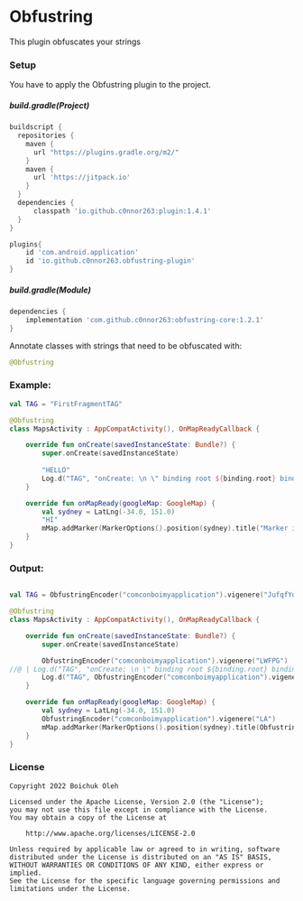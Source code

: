 # Obfustring

This plugin obfuscates your strings

### Setup
You have to apply the Obfustring plugin to the project.

##### build.gradle(Project)
```groovy
buildscript {
  repositories {
    maven {
      url "https://plugins.gradle.org/m2/"
    }
    maven { 
      url 'https://jitpack.io' 
    }
  }
  dependencies {
      classpath 'io.github.c0nnor263:plugin:1.4.1'
  }
}

plugins{
    id 'com.android.application'
    id 'io.github.c0nnor263.obfustring-plugin'
}
```

##### build.gradle(Module)
```groovy
dependencies {
    implementation 'com.github.c0nnor263:obfustring-core:1.2.1'
}
```


Annotate classes with strings that need to be obfuscated with: 
```kotlin
@Obfustring
```

### Example:

```kotlin
val TAG = "FirstFragmentTAG"

@Obfustring
class MapsActivity : AppCompatActivity(), OnMapReadyCallback {

    override fun onCreate(savedInstanceState: Bundle?) {
        super.onCreate(savedInstanceState)
        
        "HELLO"
        Log.d("TAG", "onCreate: \n \" binding root ${binding.root} binding def $binding def ")
    }

    override fun onMapReady(googleMap: GoogleMap) {
        val sydney = LatLng(-34.0, 151.0)
        "HI"
        mMap.addMarker(MarkerOptions().position(sydney).title("Marker in Sydney 5"))
    }
}
```

### Output:
```kotlin

val TAG = ObfustringEncoder("comconboimyapplication").vigenere("JufqfYqmyydizHNV")

@Obfustring
class MapsActivity : AppCompatActivity(), OnMapReadyCallback {

    override fun onCreate(savedInstanceState: Bundle?) {
        super.onCreate(savedInstanceState)

        ObfustringEncoder("comconboimyapplication").vigenere("LWFPG")
//@ | Log.d("TAG", "onCreate: \n \" binding root ${binding.root} binding def $binding def ")
        Log.d("TAG", ObfustringEncoder("comconboimyapplication").vigenere("mzWpqnsq: \n \" twpdtyv jmoa ¦${binding.root}¦ tuabube pre ¦$binding¦ pwt "))
    }

    override fun onMapReady(googleMap: GoogleMap) {
        val sydney = LatLng(-34.0, 151.0)
        ObfustringEncoder("comconboimyapplication").vigenere("LA")
        mMap.addMarker(MarkerOptions().position(sydney).title(ObfustringEncoder("comconboimyapplication").vigenere("Qmfiqe hz Qmfnpj 5")))
    }
}

```

### License
    Copyright 2022 Boichuk Oleh

    Licensed under the Apache License, Version 2.0 (the "License");
    you may not use this file except in compliance with the License.
    You may obtain a copy of the License at

        http://www.apache.org/licenses/LICENSE-2.0

    Unless required by applicable law or agreed to in writing, software
    distributed under the License is distributed on an "AS IS" BASIS,
    WITHOUT WARRANTIES OR CONDITIONS OF ANY KIND, either express or implied.
    See the License for the specific language governing permissions and
    limitations under the License.
